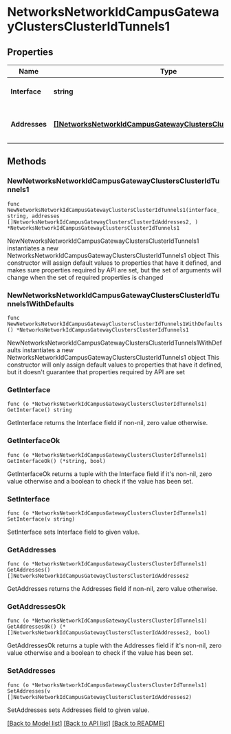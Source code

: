 # NetworksNetworkIdCampusGatewayClustersClusterIdTunnels1

## Properties

Name | Type | Description | Notes
------------ | ------------- | ------------- | -------------
**Interface** | **string** | Tunnel interface name | 
**Addresses** | [**[]NetworksNetworkIdCampusGatewayClustersClusterIdAddresses2**](NetworksNetworkIdCampusGatewayClustersClusterIdAddresses2.md) | Tunnel IP addresses of the device | 

## Methods

### NewNetworksNetworkIdCampusGatewayClustersClusterIdTunnels1

`func NewNetworksNetworkIdCampusGatewayClustersClusterIdTunnels1(interface_ string, addresses []NetworksNetworkIdCampusGatewayClustersClusterIdAddresses2, ) *NetworksNetworkIdCampusGatewayClustersClusterIdTunnels1`

NewNetworksNetworkIdCampusGatewayClustersClusterIdTunnels1 instantiates a new NetworksNetworkIdCampusGatewayClustersClusterIdTunnels1 object
This constructor will assign default values to properties that have it defined,
and makes sure properties required by API are set, but the set of arguments
will change when the set of required properties is changed

### NewNetworksNetworkIdCampusGatewayClustersClusterIdTunnels1WithDefaults

`func NewNetworksNetworkIdCampusGatewayClustersClusterIdTunnels1WithDefaults() *NetworksNetworkIdCampusGatewayClustersClusterIdTunnels1`

NewNetworksNetworkIdCampusGatewayClustersClusterIdTunnels1WithDefaults instantiates a new NetworksNetworkIdCampusGatewayClustersClusterIdTunnels1 object
This constructor will only assign default values to properties that have it defined,
but it doesn't guarantee that properties required by API are set

### GetInterface

`func (o *NetworksNetworkIdCampusGatewayClustersClusterIdTunnels1) GetInterface() string`

GetInterface returns the Interface field if non-nil, zero value otherwise.

### GetInterfaceOk

`func (o *NetworksNetworkIdCampusGatewayClustersClusterIdTunnels1) GetInterfaceOk() (*string, bool)`

GetInterfaceOk returns a tuple with the Interface field if it's non-nil, zero value otherwise
and a boolean to check if the value has been set.

### SetInterface

`func (o *NetworksNetworkIdCampusGatewayClustersClusterIdTunnels1) SetInterface(v string)`

SetInterface sets Interface field to given value.


### GetAddresses

`func (o *NetworksNetworkIdCampusGatewayClustersClusterIdTunnels1) GetAddresses() []NetworksNetworkIdCampusGatewayClustersClusterIdAddresses2`

GetAddresses returns the Addresses field if non-nil, zero value otherwise.

### GetAddressesOk

`func (o *NetworksNetworkIdCampusGatewayClustersClusterIdTunnels1) GetAddressesOk() (*[]NetworksNetworkIdCampusGatewayClustersClusterIdAddresses2, bool)`

GetAddressesOk returns a tuple with the Addresses field if it's non-nil, zero value otherwise
and a boolean to check if the value has been set.

### SetAddresses

`func (o *NetworksNetworkIdCampusGatewayClustersClusterIdTunnels1) SetAddresses(v []NetworksNetworkIdCampusGatewayClustersClusterIdAddresses2)`

SetAddresses sets Addresses field to given value.



[[Back to Model list]](../README.md#documentation-for-models) [[Back to API list]](../README.md#documentation-for-api-endpoints) [[Back to README]](../README.md)


